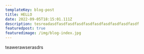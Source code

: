 ```yaml
---
templateKey: blog-post
title: HELLO
date: 2022-09-05T18:15:01.111Z
description: tesreadasdfasdfasdfasdfasdfasdfasdfasdfasdfasdf
featuredpost: true
featuredimage: /img/blog-index.jpg
---
```

t﻿eawerawserasdrs